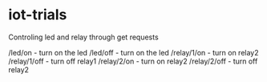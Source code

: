 # iot-trials

Controling led and relay through get requests

/led/on - turn on the led
/led/off - turn on the led
/relay/1/on - turn on relay2
/relay/1/off - turn off relay1
/relay/2/on - turn on relay2
/relay/2/off - turn off relay2
